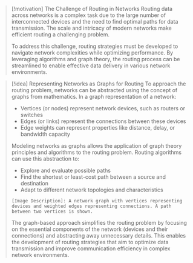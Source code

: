 > [!motivation] The Challenge of Routing in Networks
> Routing data across networks is a complex task due to the large number of interconnected devices and the need to find optimal paths for data transmission. The scale and intricacy of modern networks make efficient routing a challenging problem.
>
> To address this challenge, routing strategies must be developed to navigate network complexities while optimizing performance. By leveraging algorithms and graph theory, the routing process can be streamlined to enable effective data delivery in various network environments.

> [!idea] Representing Networks as Graphs for Routing
> To approach the routing problem, networks can be abstracted using the concept of graphs from mathematics. In a graph representation of a network:
> - Vertices (or nodes) represent network devices, such as routers or switches
> - Edges (or links) represent the connections between these devices
> - Edge weights can represent properties like distance, delay, or bandwidth capacity
>
> Modeling networks as graphs allows the application of graph theory principles and algorithms to the routing problem. Routing algorithms can use this abstraction to:
> - Explore and evaluate possible paths
> - Find the shortest or least-cost path between a source and destination
> - Adapt to different network topologies and characteristics
>
> ```
> [Image Description]: A network graph with vertices representing devices and weighted edges representing connections. A path between two vertices is shown.
> ```
>
> The graph-based approach simplifies the routing problem by focusing on the essential components of the network (devices and their connections) and abstracting away unnecessary details. This enables the development of routing strategies that aim to optimize data transmission and improve communication efficiency in complex network environments.